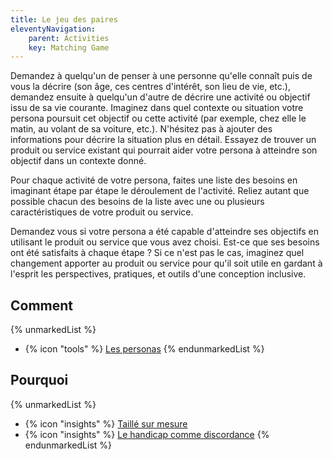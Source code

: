 ```yaml
---
title: Le jeu des paires
eleventyNavigation:
    parent: Activities
    key: Matching Game
---
```


Demandez à quelqu'un de penser à une personne qu'elle connaît puis de vous la décrire (son âge, ces centres d'intérêt,
son lieu de vie, etc.), demandez ensuite à quelqu'un d'autre de décrire une activité ou objectif issu de sa vie
courante. Imaginez dans quel contexte ou situation votre persona poursuit cet objectif ou cette activité (par exemple,
chez elle le matin, au volant de sa voiture, etc.).  N'hésitez pas à ajouter des informations pour décrire la situation
plus en détail. Essayez de trouver un produit ou service existant qui pourrait aider votre persona à atteindre son
objectif dans un contexte donné.

Pour chaque activité de votre persona, faites une liste des besoins en imaginant étape par étape le déroulement de
l'activité. Reliez autant que possible chacun des besoins de la liste avec une ou plusieurs caractéristiques de votre
produit ou service.

Demandez vous si votre persona a été capable d'atteindre ses objectifs en utilisant le produit ou service que vous avez
choisi. Est-ce que ses besoins ont été satisfaits à chaque étape ? Si ce n'est pas le cas, imaginez quel changement
apporter au produit ou service pour qu'il soit utile en gardant à l'esprit les perspectives, pratiques, et outils d'une
conception inclusive.

## Comment

{% unmarkedList %}
* {% icon "tools" %} [Les personas](../../outils/les-personas/)
{% endunmarkedList %}

## Pourquoi

{% unmarkedList %}
* {% icon "insights" %} [Taillé sur mesure](../../idees/taille-sur-mesure/)
* {% icon "insights" %} [Le handicap comme discordance](../../idees/le-handicap-comme-discordance/)
{% endunmarkedList %}
